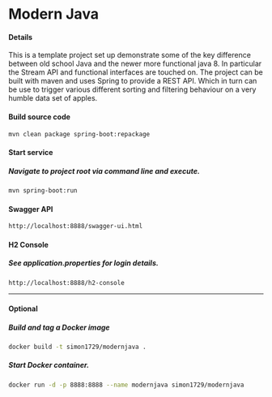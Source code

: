 # Modern Java

#### Details
This is a template project set up demonstrate some of the key difference between old school Java and the newer more functional java 8.
In particular the Stream API and functional interfaces are touched on. The project can be built with maven and uses Spring to provide a REST API.
Which in turn can be use to trigger various different sorting and filtering behaviour on a very humble data set of apples.


#### Build source code
```bash
mvn clean package spring-boot:repackage
```

#### Start service
##### *Navigate to project root via command line and execute.*
```bash
mvn spring-boot:run
```

#### Swagger API
```bash
http://localhost:8888/swagger-ui.html
```

#### H2 Console
##### *See application.properties for login details.*
```bash
http://localhost:8888/h2-console
```

___


#### Optional 
##### Build and tag a Docker image
```bash
docker build -t simon1729/modernjava .
```

##### Start Docker container.
```bash
docker run -d -p 8888:8888 --name modernjava simon1729/modernjava
```
